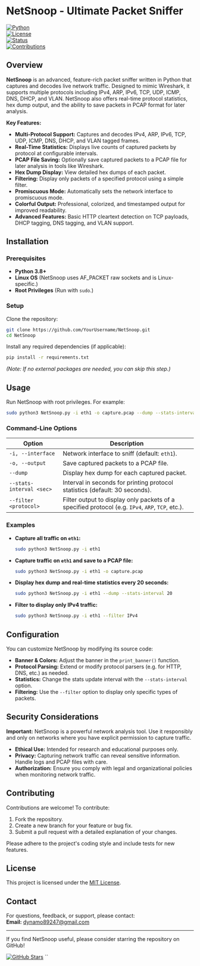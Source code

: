 
# NetSnoop - Ultimate Packet Sniffer

[![Python](https://img.shields.io/badge/Python-3.8%2B-blue.svg?style=flat&logo=python)](https://www.python.org/)  
[![License](https://img.shields.io/badge/License-MIT-green.svg)](LICENSE)  
[![Status](https://img.shields.io/badge/Status-Active-success)]()  
[![Contributions](https://img.shields.io/badge/Contributions-Welcome-brightgreen.svg)](CONTRIBUTING.md)

## Overview

**NetSnoop** is an advanced, feature-rich packet sniffer written in Python that captures and decodes live network traffic. Designed to mimic Wireshark, it supports multiple protocols including IPv4, ARP, IPv6, TCP, UDP, ICMP, DNS, DHCP, and VLAN. NetSnoop also offers real-time protocol statistics, hex dump output, and the ability to save packets in PCAP format for later analysis.

**Key Features:**
- **Multi-Protocol Support:** Captures and decodes IPv4, ARP, IPv6, TCP, UDP, ICMP, DNS, DHCP, and VLAN tagged frames.
- **Real-Time Statistics:** Displays live counts of captured packets by protocol at configurable intervals.
- **PCAP File Saving:** Optionally save captured packets to a PCAP file for later analysis in tools like Wireshark.
- **Hex Dump Display:** View detailed hex dumps of each packet.
- **Filtering:** Display only packets of a specified protocol using a simple filter.
- **Promiscuous Mode:** Automatically sets the network interface to promiscuous mode.
- **Colorful Output:** Professional, colorized, and timestamped output for improved readability.
- **Advanced Features:** Basic HTTP cleartext detection on TCP payloads, DHCP tagging, DNS tagging, and VLAN support.

## Installation

### Prerequisites
- **Python 3.8+**  
- **Linux OS** (NetSnoop uses AF_PACKET raw sockets and is Linux-specific.)  
- **Root Privileges** (Run with `sudo`.)

### Setup

Clone the repository:

```bash
git clone https://github.com/YourUsername/NetSnoop.git
cd NetSnoop
```

Install any required dependencies (if applicable):

```bash
pip install -r requirements.txt
```

*(Note: If no external packages are needed, you can skip this step.)*

## Usage

Run NetSnoop with root privileges. For example:

```bash
sudo python3 NetSnoop.py -i eth1 -o capture.pcap --dump --stats-interval 30 --filter IPv4
```

### Command-Line Options

| Option                     | Description                                                                                   |
|----------------------------|-----------------------------------------------------------------------------------------------|
| `-i, --interface`          | Network interface to sniff (default: `eth1`).                                                 |
| `-o, --output`             | Save captured packets to a PCAP file.                                                         |
| `--dump`                   | Display hex dump for each captured packet.                                                    |
| `--stats-interval <sec>`   | Interval in seconds for printing protocol statistics (default: 30 seconds).                     |
| `--filter <protocol>`      | Filter output to display only packets of a specified protocol (e.g. `IPv4`, `ARP`, `TCP`, etc.). |

### Examples

- **Capture all traffic on `eth1`:**
  ```bash
  sudo python3 NetSnoop.py -i eth1
  ```

- **Capture traffic on `eth1` and save to a PCAP file:**
  ```bash
  sudo python3 NetSnoop.py -i eth1 -o capture.pcap
  ```

- **Display hex dump and real-time statistics every 20 seconds:**
  ```bash
  sudo python3 NetSnoop.py -i eth1 --dump --stats-interval 20
  ```

- **Filter to display only IPv4 traffic:**
  ```bash
  sudo python3 NetSnoop.py -i eth1 --filter IPv4
  ```

## Configuration

You can customize NetSnoop by modifying its source code:
- **Banner & Colors:** Adjust the banner in the `print_banner()` function.
- **Protocol Parsing:** Extend or modify protocol parsers (e.g. for HTTP, DNS, etc.) as needed.
- **Statistics:** Change the stats update interval with the `--stats-interval` option.
- **Filtering:** Use the `--filter` option to display only specific types of packets.

## Security Considerations

**Important:** NetSnoop is a powerful network analysis tool. Use it responsibly and only on networks where you have explicit permission to capture traffic.

- **Ethical Use:** Intended for research and educational purposes only.
- **Privacy:** Capturing network traffic can reveal sensitive information. Handle logs and PCAP files with care.
- **Authorization:** Ensure you comply with legal and organizational policies when monitoring network traffic.

## Contributing

Contributions are welcome! To contribute:
1. Fork the repository.
2. Create a new branch for your feature or bug fix.
3. Submit a pull request with a detailed explanation of your changes.

Please adhere to the project's coding style and include tests for new features.

## License

This project is licensed under the [MIT License](LICENSE).

## Contact

For questions, feedback, or support, please contact:  
**Email:** dynamo89247@gmail.com

---

If you find NetSnoop useful, please consider starring the repository on GitHub!

[![GitHub Stars](https://img.shields.io/github/stars/Dynamo2k1/NetSnoop.svg?style=social)](https://github.com/YourUsername/NetSnoop)
``